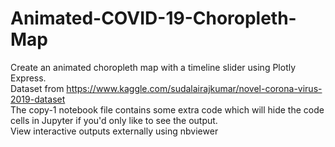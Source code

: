 # Animated-COVID-19-Choropleth-Map
Create an animated choropleth map with a timeline slider using Plotly Express.
<br> Dataset from https://www.kaggle.com/sudalairajkumar/novel-corona-virus-2019-dataset
<br> The copy-1 notebook file contains some extra code which will hide the code cells in Jupyter if you'd only like to see the output.
<br> View interactive outputs externally using nbviewer
